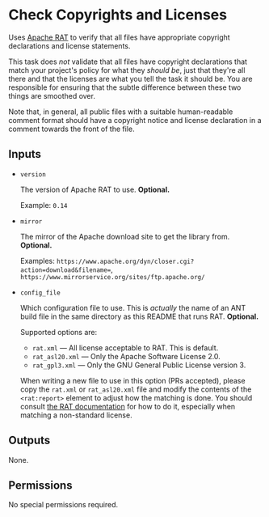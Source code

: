 # Check Copyrights and Licenses

Uses [Apache RAT](https://creadur.apache.org/rat/index.html) to verify that all files have appropriate copyright declarations and license statements.

This task does _not_ validate that all files have copyright declarations that match your project's policy for what they _should be_, just that they're all there and that the licenses are what you tell the task it should be. You are responsible for ensuring that the subtle difference between these two things are smoothed over.

Note that, in general, all public files with a suitable human-readable comment format should have a copyright notice and license declaration in a comment towards the front of the file.

## Inputs

* `version`

    The version of Apache RAT to use. **Optional.**

    Example: `0.14`

* `mirror`

    The mirror of the Apache download site to get the library from. **Optional.**

    Examples: `https://www.apache.org/dyn/closer.cgi?action=download&filename=`,
    `https://www.mirrorservice.org/sites/ftp.apache.org/`

* `config_file`

    Which configuration file to use. This is _actually_ the name of an ANT build file in the same directory as this README that runs RAT. **Optional.**

    Supported options are:
    * `rat.xml` &mdash; All license acceptable to RAT. This is default.
    * `rat_asl20.xml` &mdash; Only the Apache Software License 2.0.
    * `rat_gpl3.xml` &mdash; Only the GNU General Public License version 3.

    When writing a new file to use in this option (PRs accepted), please copy the `rat.xml` or `rat_asl20.xml` file and modify the contents of the `<rat:report>` element to adjust how the matching is done. You should consult [the RAT documentation](https://creadur.apache.org/rat/apache-rat-tasks/types.html) for how to do it, especially when matching a non-standard license.

## Outputs

None.

## Permissions

No special permissions required.
